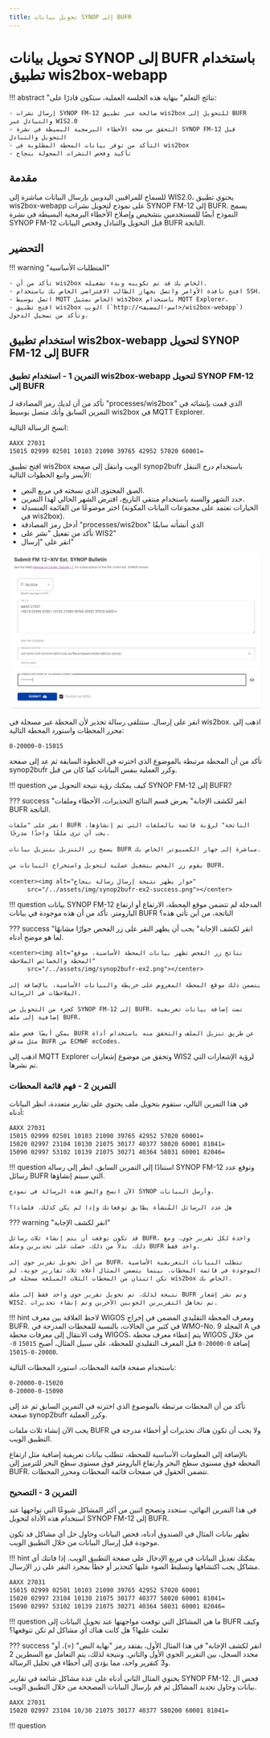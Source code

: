 ```yaml
---
title: تحويل بيانات SYNOP إلى BUFR
---
```


# تحويل بيانات SYNOP إلى BUFR باستخدام تطبيق wis2box-webapp

!!! abstract "نتائج التعلم"
    بنهاية هذه الجلسة العملية، ستكون قادرًا على:

    - إرسال نشرات SYNOP FM-12 صالحة عبر تطبيق wis2box للتحويل إلى BUFR والتبادل عبر WIS2.0
    - التحقق من صحة الأخطاء البرمجية البسيطة في نشرة SYNOP FM-12 قبل التحويل والتبادل
    - التأكد من توفر بيانات المحطة المطلوبة في wis2box
    - تأكيد وفحص النشرات المحولة بنجاح

## مقدمة

للسماح للمراقبين اليدويين بإرسال البيانات مباشرة إلى WIS2.0، يحتوي تطبيق wis2box-webapp على نموذج لتحويل نشرات SYNOP FM-12 إلى BUFR. يسمح النموذج أيضًا للمستخدمين بتشخيص وإصلاح الأخطاء البرمجية البسيطة في نشرة SYNOP FM-12 قبل التحويل والتبادل وفحص البيانات BUFR الناتجة.

## التحضير

!!! warning "المتطلبات الأساسية"

    - تأكد من أن wis2box الخاص بك قد تم تكوينه وبدء تشغيله.
    - افتح نافذة الأوامر واتصل بجهاز الطالب الافتراضي الخاص بك باستخدام SSH.
    - اتصل بوسيط MQTT الخاص بمثيل wis2box باستخدام MQTT Explorer.
    - افتح تطبيق wis2box الويب (`http://<اسم-المضيف>/wis2box-webapp`) وتأكد من تسجيل الدخول.

## استخدام تطبيق wis2box-webapp لتحويل SYNOP FM-12 إلى BUFR

### التمرين 1 - استخدام تطبيق wis2box-webapp لتحويل SYNOP FM-12 إلى BUFR

تأكد من أن لديك رمز المصادقة لـ "processes/wis2box" الذي قمت بإنشائه في التمرين السابق وأنك متصل بوسيط wis2box في MQTT Explorer.

انسخ الرسالة التالية:
    
``` {.copy}
AAXX 27031
15015 02999 02501 10103 21090 39765 42952 57020 60001=
``` 

افتح تطبيق wis2box الويب وانتقل إلى صفحة synop2bufr باستخدام درج التنقل الأيسر واتبع الخطوات التالية:

- الصق المحتوى الذي نسخته في مربع النص.
- حدد الشهر والسنة باستخدام منتقي التاريخ، افترض الشهر الحالي لهذا التمرين.
- اختر موضوعًا من القائمة المنسدلة (الخيارات تعتمد على مجموعات البيانات المكونة في wis2box).
- أدخل رمز المصادقة "processes/wis2box" الذي أنشأته سابقًا
- تأكد من تفعيل "نشر على WIS2"
- انقر على "إرسال"

<center><img alt="حوار يظهر صفحة synop2bufr، بما في ذلك زر التبديل" src="/../assets/img/synop2bufr-toggle.png"></center>

انقر على إرسال. ستتلقى رسالة تحذير لأن المحطة غير مسجلة في wis2box. اذهب إلى محرر المحطات واستورد المحطة التالية:

``` {.copy}
0-20000-0-15015
```

تأكد من أن المحطة مرتبطة بالموضوع الذي اخترته في الخطوة السابقة ثم عد إلى صفحة synop2bufr وكرر العملية بنفس البيانات كما كان من قبل.

!!! question
    كيف يمكنك رؤية نتيجة التحويل من SYNOP FM-12 إلى BUFR?

??? success "انقر لكشف الإجابة"
    يعرض قسم النتائج التحذيرات، الأخطاء وملفات BUFR الناتجة.

    انقر على "ملفات BUFR الناتجة" لرؤية قائمة بالملفات التي تم إنشاؤها. يجب أن ترى ملفًا واحدًا مدرجًا.

    يسمح زر التنزيل بتنزيل بيانات BUFR مباشرة إلى جهاز الكمبيوتر الخاص بك.

    يقوم زر الفحص بتشغيل عملية لتحويل واستخراج البيانات من BUFR.

    <center><img alt="حوار يظهر نتيجة إرسال رسالة بنجاح"
         src="/../assets/img/synop2bufr-ex2-success.png"></center>

!!! question
    بيانات SYNOP FM-12 المدخلة لم تتضمن موقع المحطة، الارتفاع أو ارتفاع البارومتر.
    تأكد من أن هذه موجودة في بيانات BUFR الناتجة، من أين تأتي هذه؟

??? success "انقر لكشف الإجابة"
    يجب أن يظهر النقر على زر الفحص حوارًا مشابهًا لما هو موضح أدناه.

    <center><img alt="نتائج زر الفحص تظهر بيانات المحطة الأساسية، موقع المحطة والخصائص الملاحظة"
         src="/../assets/img/synop2bufr-ex2.png"></center>

    يتضمن ذلك موقع المحطة المعروض على خريطة والبيانات الأساسية، بالإضافة إلى الملاحظات في الرسالة.
    
    كجزء من التحويل من SYNOP FM-12 إلى BUFR، تمت إضافة بيانات تعريفية إضافية إلى ملف BUFR.
    
    يمكن أيضًا فحص ملف BUFR عن طريق تنزيل الملف والتحقق منه باستخدام أداة مثل مدقق BUFR من ECMWF ecCodes.

اذهب إلى MQTT Explorer وتحقق من موضوع إشعارات WIS2 لرؤية الإشعارات التي تم نشرها.

### التمرين 2 - فهم قائمة المحطات

في هذا التمرين التالي، ستقوم بتحويل ملف يحتوي على تقارير متعددة، انظر البيانات أدناه:

``` {.copy}
AAXX 27031
15015 02999 02501 10103 21090 39765 42952 57020 60001=
15020 02997 23104 10130 21075 30177 40377 58020 60001 81041=
15090 02997 53102 10139 21075 30271 40364 58031 60001 82046=
```

!!! question
    استنادًا إلى التمرين السابق، انظر إلى رسالة SYNOP FM-12 وتوقع عدد رسائل BUFR
    التي سيتم إنشاؤها.
    
    الآن انسخ والصق هذه الرسالة في نموذج SYNOP وأرسل البيانات.

    هل عدد الرسائل المُنشأة يطابق توقعاتك وإذا لم يكن كذلك، فلماذا؟

??? warning "انقر لكشف الإجابة"
    
    قد تكون توقعت أن يتم إنشاء ثلاث رسائل BUFR، واحدة لكل تقرير جوي. ومع ذلك، بدلاً من ذلك، حصلت على تحذيرين وملف BUFR واحد فقط.
    
    من أجل تحويل تقرير جوي إلى BUFR، تتطلب البيانات التعريفية الأساسية الموجودة في قائمة المحطات. بينما يتضمن المثال أعلاه ثلاث تقارير جوية، لم تكن اثنتان من المحطات الثلاث المبلغة مسجلة في wis2box الخاص بك.
    
    نتيجة لذلك، تم تحويل تقرير جوي واحد فقط إلى ملف BUFR وتم نشر إشعار WIS2. تم تجاهل التقريرين الجويين الآخرين وتم إنشاء تحذيرات.

!!! hint
    لاحظ العلاقة بين معرف WIGOS ومعرف المحطة التقليدي المضمن في إخراج BUFR. في كثير من الحالات، بالنسبة للمحطات المدرجة في WMO-No. 9
    المجلد A في وقت الانتقال إلى معرفات محطة WIGOS، يتم إعطاء معرف محطة WIGOS من خلال إضافة ``0-20000-0`` قبل المعرف التقليدي للمحطة،
    على سبيل المثال، أصبح ``15015`` ``0-20000-0-15015``.

باستخدام صفحة قائمة المحطات، استورد المحطات التالية:

``` {.copy}
0-20000-0-15020
0-20000-0-15090
```

تأكد من أن المحطات مرتبطة بالموضوع الذي اخترته في التمرين السابق ثم عد إلى صفحة synop2bufr وكرر العملية.

يجب الآن إنشاء ثلاث ملفات BUFR ولا يجب أن تكون هناك تحذيرات أو أخطاء مدرجة في التطبيق الويب.

بالإضافة إلى المعلومات الأساسية للمحطة، تتطلب بيانات تعريفية إضافية مثل ارتفاع المحطة فوق مستوى سطح البحر وارتفاع البارومتر فوق مستوى سطح البحر للترميز إلى BUFR. تتضمن الحقول في صفحات قائمة المحطات ومحرر المحطات.
    
### التمرين 3 - التصحيح

في هذا التمرين النهائي، ستحدد وتصحح اثنين من أكثر المشاكل شيوعًا التي تواجهها عند
استخدام هذه الأداة لتحويل SYNOP FM-12 إلى BUFR.

تظهر بيانات المثال في الصندوق أدناه، فحص البيانات وحاول حل أي مشاكل قد تكون موجودة قبل إرسال البيانات من خلال التطبيق الويب.

!!! hint
    يمكنك تعديل البيانات في مربع الإدخال على صفحة التطبيق الويب. إذا فاتتك أي مشاكل
    يجب اكتشافها وتسليط الضوء عليها كتحذير أو خطأ بمجرد النقر على زر الإرسال.

``` {.copy}
AAXX 27031
15015 02999 02501 10103 21090 39765 42952 57020 60001
15020 02997 23104 10130 21075 30177 40377 58020 60001 81041=
15090 02997 53102 10139 21075 30271 40364 58031 60001 82046=
```

!!! question
    ما هي المشاكل التي توقعت مواجهتها عند تحويل البيانات إلى BUFR وكيف تغلبت عليها؟ هل كانت هناك أي مشاكل لم تكن تتوقعها؟

??? success "انقر لكشف الإجابة"
    في هذا المثال الأول، يفتقد رمز "نهاية النص" (=)، أو محدد السجل، بين التقرير الجوي الأول والثاني. ونتيجة لذلك، يتم التعامل مع السطرين 2 و3 كتقرير واحد،
    مما يؤدي إلى أخطاء في تحليل الرسالة.

يحتوي المثال الثاني أدناه على عدة مشاكل شائعة في تقارير SYNOP FM-12. فحص ال
بيانات وحاول تحديد المشاكل ثم قم بإرسال البيانات المصححة من خلال التطبيق الويب.

```{.copy}
AAXX 27031
15020 02997 23104 10/30 21075 30177 40377 580200 60001 81041=
```

!!! question
   